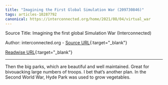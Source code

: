 ```yaml
---
title: "Imagining the First Global Simulation War (209730846)"
tags: articles-10287792
canonical: https://interconnected.org/home/2021/08/04/virtual_war
---
```


Source Title: Imagining the first global Simulation War (Interconnected)

Author: interconnected.org - [Source URL](https://interconnected.org/home/2021/08/04/virtual_war){:target="_blank"}

[Readwise URL](https://readwise.io/open/209730846){:target="_blank"}

---

Then the big parks, which are beautiful and well maintained. Great for bivouacking large numbers of troops. I bet that’s another plan. In the Second World War, Hyde Park was used to grow vegetables.
